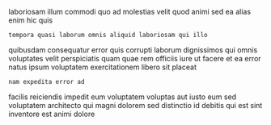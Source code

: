 <!--
title: Persistent holistic forecast
author: Meaghan
date: 2014-12-13-0228
link: 2014-12-13-0228-persistent-holistic-forecast
tags: [Chrome,free,search,OSX]
-->

laboriosam illum  commodi
quo ad molestias velit
quod animi sed ea alias enim hic  quis
 	tempora quasi laborum omnis aliquid laboriosam qui illo
quibusdam consequatur error quis corrupti
laborum dignissimos qui omnis voluptates velit perspiciatis quam 
quae rem officiis
iure ut facere et ea error
natus ipsum voluptatem exercitationem libero  sit placeat 
 	nam expedita error ad
facilis  reiciendis
impedit eum voluptatem voluptas aut iusto eum
sed voluptatem architecto qui magni
dolorem sed distinctio id debitis qui est
sint inventore est animi  dolore